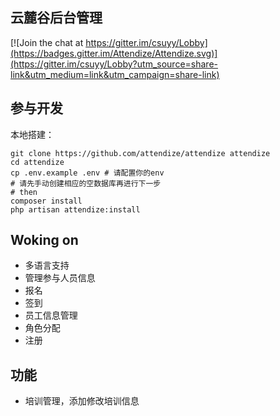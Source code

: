 ## 云麓谷后台管理

[![Join the chat at https://gitter.im/csuyy/Lobby](https://badges.gitter.im/Attendize/Attendize.svg)](https://gitter.im/csuyy/Lobby?utm_source=share-link&utm_medium=link&utm_campaign=share-link)

## 参与开发

本地搭建：
```
git clone https://github.com/attendize/attendize attendize
cd attendize
cp .env.example .env # 请配置你的env
# 请先手动创建相应的空数据库再进行下一步
# then
composer install
php artisan attendize:install
```


## Woking on

- 多语言支持
- 管理参与人员信息
- 报名
- 签到
- 员工信息管理
- 角色分配
- 注册

## 功能

- 培训管理，添加修改培训信息
